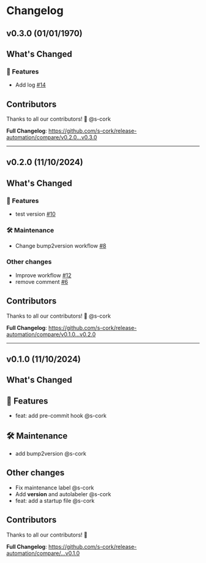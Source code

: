 # Changelog

## v0.3.0 (01/01/1970)
## What's Changed
### 🚀 Features

- Add log [#14](https://github.com/s-cork/release-automation/pull/14)

## Contributors
Thanks to all our contributors! 🎉
@s-cork

**Full Changelog**: https://github.com/s-cork/release-automation/compare/v0.2.0...v0.3.0

---

## v0.2.0 (11/10/2024)
## What's Changed
### 🚀 Features

- test version [#10](https://github.com/s-cork/release-automation/pull/10)

### 🛠 Maintenance

- Change bump2version workflow [#8](https://github.com/s-cork/release-automation/pull/8)

### Other changes

- Improve workflow [#12](https://github.com/s-cork/release-automation/pull/12)
- remove comment [#6](https://github.com/s-cork/release-automation/pull/6)

## Contributors
Thanks to all our contributors! 🎉
@s-cork

**Full Changelog**: https://github.com/s-cork/release-automation/compare/v0.1.0...v0.2.0

---

## v0.1.0 (11/10/2024)
## What's Changed
## 🚀 Features

- feat: add pre-commit hook @s-cork

## 🛠 Maintenance

- add bump2version @s-cork

## Other changes

- Fix maintenance label @s-cork
- Add __version__ and autolabeler @s-cork
- feat: add a startup file @s-cork

## Contributors
Thanks to all our contributors! 🎉

**Full Changelog**: https://github.com/s-cork/release-automation/compare/...v0.1.0

